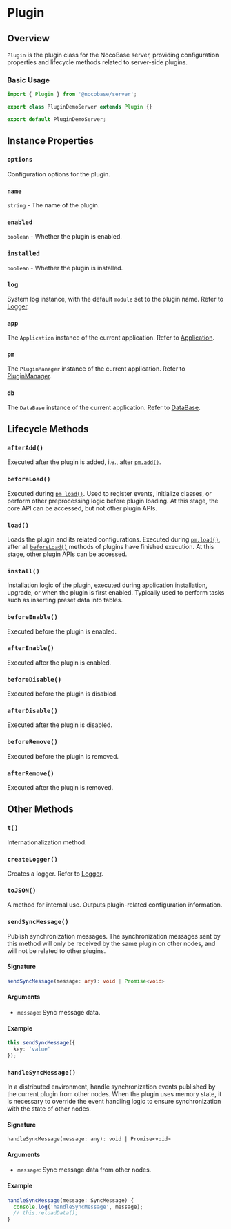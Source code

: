 # Plugin

## Overview

`Plugin` is the plugin class for the NocoBase server, providing configuration properties and lifecycle methods related to server-side plugins.

### Basic Usage

```ts
import { Plugin } from '@nocobase/server';

export class PluginDemoServer extends Plugin {}

export default PluginDemoServer;
```

## Instance Properties

### `options`

Configuration options for the plugin.

### `name`

`string` - The name of the plugin.

### `enabled`

`boolean` - Whether the plugin is enabled.

### `installed`

`boolean` - Whether the plugin is installed.

### `log`

System log instance, with the default `module` set to the plugin name. Refer to [Logger](../logger.md).

### `app`

The `Application` instance of the current application. Refer to [Application](./application.md).

### `pm`

The `PluginManager` instance of the current application. Refer to [PluginManager](./plugin-manager.md).

### `db`

The `DataBase` instance of the current application. Refer to [DataBase](../database/index.md).

## Lifecycle Methods

### `afterAdd()`

Executed after the plugin is added, i.e., after [`pm.add()`](./plugin-manager.md#add).

### `beforeLoad()`

Executed during [`pm.load()`](./plugin-manager.md#load). Used to register events, initialize classes, or perform other preprocessing logic before plugin loading. At this stage, the core API can be accessed, but not other plugin APIs.

### `load()`

Loads the plugin and its related configurations. Executed during [`pm.load()`](./plugin-manager.md#load), after all [`beforeLoad()`](#beforeload) methods of plugins have finished execution. At this stage, other plugin APIs can be accessed.

### `install()`

Installation logic of the plugin, executed during application installation, upgrade, or when the plugin is first enabled. Typically used to perform tasks such as inserting preset data into tables.

### `beforeEnable()`

Executed before the plugin is enabled.

### `afterEnable()`

Executed after the plugin is enabled.

### `beforeDisable()`

Executed before the plugin is disabled.

### `afterDisable()`

Executed after the plugin is disabled.

### `beforeRemove()`

Executed before the plugin is removed.

### `afterRemove()`

Executed after the plugin is removed.


## Other Methods

### `t()`

Internationalization method.

### `createLogger()`

Creates a logger. Refer to [Logger](../logger.md).

### `toJSON()`

A method for internal use. Outputs plugin-related configuration information.

### `sendSyncMessage()`

Publish synchronization messages. The synchronization messages sent by this method will only be received by the same plugin on other nodes, and will not be related to other plugins.

#### Signature

```ts
sendSyncMessage(message: any): void | Promise<void>
```

#### Arguments

- `message`: Sync message data.

#### Example

```ts
this.sendSyncMessage({
  key: 'value'
});
```

### `handleSyncMessage()`

In a distributed environment, handle synchronization events published by the current plugin from other nodes. When the plugin uses memory state, it is necessary to override the event handling logic to ensure synchronization with the state of other nodes.

#### Signature

```
handleSyncMessage(message: any): void | Promise<void>
```

#### Arguments

- `message`: Sync message data from other nodes.

#### Example

```ts
handleSyncMessage(message: SyncMessage) {
  console.log('handleSyncMessage', message);
  // this.reloadData();
}
```
